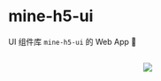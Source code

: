 # mine-h5-ui

UI 组件库 `mine-h5-ui` 的 Web App 🤣

<h2 align="center">
    <a href="https://github.com/biaov/mine-h5-ui/releases"><img src="https://img.shields.io/badge/npm-1.0.0-blue" /></a>
</h2>
